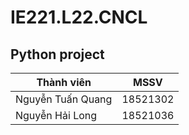 # IE221.L22.CNCL
## Python project
|    Thành viên   |    MSSV       |
|-----------------|---------------|
|Nguyễn Tuấn Quang|   18521302    |
|Nguyễn Hải Long  |   18521036    |

